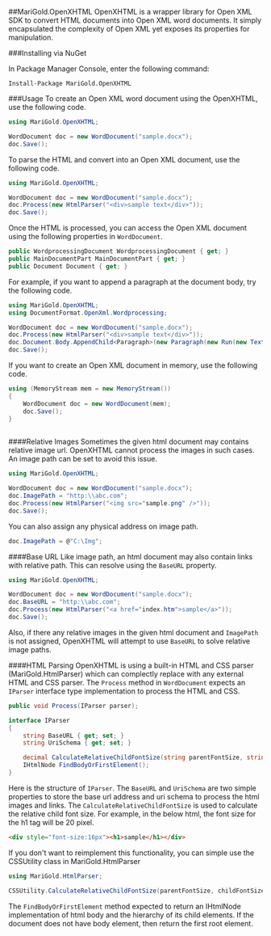 ##MariGold.OpenXHTML
OpenXHTML is a wrapper library for Open XML SDK to convert HTML documents into Open XML word documents. It simply encapsulated the complexity of Open XML yet exposes its properties for manipulation.

###Installing via NuGet

In Package Manager Console, enter the following command:
```
Install-Package MariGold.OpenXHTML
```
###Usage
To create an Open XML word document using the OpenXHTML, use the following code.

```csharp
using MariGold.OpenXHTML;

WordDocument doc = new WordDocument("sample.docx");
doc.Save();
```
To parse the HTML and convert into an Open XML document, use the following code.

```csharp
using MariGold.OpenXHTML;

WordDocument doc = new WordDocument("sample.docx");
doc.Process(new HtmlParser("<div>sample text</div>"));
doc.Save();
```
Once the HTML is processed, you can access the Open XML document using the following properties in `WordDocument`.

```csharp
public WordprocessingDocument WordprocessingDocument { get; }
public MainDocumentPart MainDocumentPart { get; }
public Document Document { get; }
```
For example, if you want to append a paragraph at the document body, try the following code.
```csharp
using MariGold.OpenXHTML;
using DocumentFormat.OpenXml.Wordprocessing;

WordDocument doc = new WordDocument("sample.docx");
doc.Process(new HtmlParser("<div>sample text</div>"));
doc.Document.Body.AppendChild<Paragraph>(new Paragraph(new Run(new Text("added text"))));
doc.Save();
```
If you want to create an Open XML document in memory, use the following code.

```csharp
using (MemoryStream mem = new MemoryStream())
{
	WordDocument doc = new WordDocument(mem);
	doc.Save();
}
			
```
####Relative Images
Sometimes the given html document may contains relative image url. OpenXHTML cannot process the images in such cases. An image path can be set to avoid this issue.

```csharp
using MariGold.OpenXHTML;

WordDocument doc = new WordDocument("sample.docx");
doc.ImagePath = "http:\\abc.com";
doc.Process(new HtmlParser("<img src="sample.png" />"));
doc.Save();
```

You can also assign any physical address on image path.
```csharp
doc.ImagePath = @"C:\Img";
```

####Base URL
Like image path, an html document may also contain links with relative path. This can resolve using the `BaseURL` property.

```csharp
using MariGold.OpenXHTML;

WordDocument doc = new WordDocument("sample.docx");
doc.BaseURL = "http:\\abc.com";
doc.Process(new HtmlParser("<a href="index.htm">sample</a>"));
doc.Save();
```
Also, if there any relative images in the given html document and `ImagePath` is not assigned, OpenXHTML will attempt to use `BaseURL` to solve relative image paths.

####HTML Parsing
OpenXHTML is using a built-in HTML and CSS parser (MariGold.HtmlParser) which can complectly replace with any external HTML and CSS parser. The `Process` method in `WordDocument` expects an `IParser` interface type implementation to process the HTML and CSS.
```csharp
public void Process(IParser parser);
```

```csharp
interface IParser
{
	string BaseURL { get; set; }
	string UriSchema { get; set; }

	decimal CalculateRelativeChildFontSize(string parentFontSize, string childFontSize);
	IHtmlNode FindBodyOrFirstElement();
}
```
Here is the structure of `IParser`. The `BaseURL` and `UriSchema` are two simple properties to store the base url address and uri schema to process the html images and links. The `CalculateRelativeChildFontSize` is used to calculate the relative child font size. For example, in the below html, the font size for the h1 tag will be 20 pixel. 

```html
<div style="font-size:16px"><h1>sample</h1></div>
```

If you don't want to reimplement this functionality, you can simple use the CSSUtility class in MariGold.HtmlParser

```csharp
using MariGold.HtmlParser;

CSSUtility.CalculateRelativeChildFontSize(parentFontSize, childFontSize);
```

The `FindBodyOrFirstElement` method expected to return an IHtmlNode implementation of html body and the hierarchy of its child elements. If the document does not have body element, then return the first root element.
